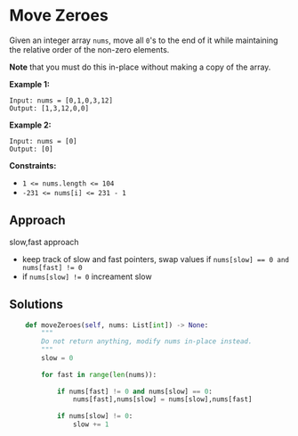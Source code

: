 # Move Zeroes

Given an integer array `nums`, move all `0`'s to the end of it while maintaining the relative order of the non-zero elements.

**Note** that you must do this in-place without making a copy of the array.

 

**Example 1:**

```
Input: nums = [0,1,0,3,12]
Output: [1,3,12,0,0]
```

**Example 2:**

```
Input: nums = [0]
Output: [0]
```

 

**Constraints:**

- `1 <= nums.length <= 104`
- `-231 <= nums[i] <= 231 - 1`


## Approach

slow,fast approach

- keep track of slow and fast pointers, swap values  if `nums[slow] == 0 and nums[fast] != 0`
- if `nums[slow] != 0` increament slow

## Solutions

```python
    def moveZeroes(self, nums: List[int]) -> None:
        """
        Do not return anything, modify nums in-place instead.
        """
        slow = 0
        
        for fast in range(len(nums)):
            
            if nums[fast] != 0 and nums[slow] == 0:
                nums[fast],nums[slow] = nums[slow],nums[fast]
                
            if nums[slow] != 0:
                slow += 1
                
                
        
```